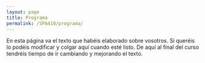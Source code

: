 ```yaml
---
layout: page
title: Programa
permalink: /SPA410/programa/
---
```


En esta página va el texto que habéis elaborado sobre vosotros. Si queréis lo podéis modificar y colgar aquí cuando esté listo. De aquí al final del curso tendréis tiempo de ir cambiando y mejorando el texto. 
